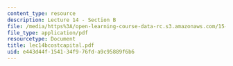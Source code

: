 ```yaml
---
content_type: resource
description: Lecture 14 - Section B
file: /media/https%3A/open-learning-course-data-rc.s3.amazonaws.com/15-402-finance-theory-ii-spring-2003/e443d44f154134f976fda9c95889f6b6_lec14bcostcapital.pdf
file_type: application/pdf
resourcetype: Document
title: lec14bcostcapital.pdf
uid: e443d44f-1541-34f9-76fd-a9c95889f6b6
---
```

